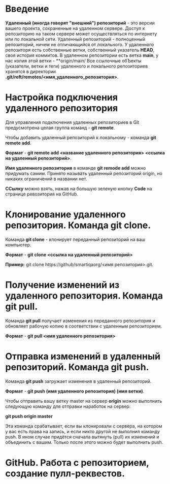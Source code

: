 # Введение

**Удаленный (иногда говорят "внешний") репозиторий** - это версии вашего проекта, сохраненные на удаленном сервере. Доступ к репозиторию на таком сервере может осуществляться по интернету или по локальной сети.
Удаленный репозиторий - полноценный репозиторий, ничем не отличающийся от локального. У удаленного репозиторя есть собственные ветки, собственный указатель **HEAD**, своя история коммитов.
В удаленном репозитории есть ветка **main**, у нас копия этой ветки - **origin/main/
Все ссылочные обЪекты (указатели, ветки и теги) удаленного и локального репозиториев хранятся в директории **.git/reft/remotes/<имя_удаленного_репозитория>**.

# Настройка подключения удаленного репозитория

Для управления подключения удаленных репозиториев в Git предусмотрена целая группа команд - **git remote**.

Чтобы добавить удаленный репозиторий к локальному - команда **git remote add**.

**Формат** - **git remote add <название удаленного репозитория> <ссылка на удаленный репозиторий>**.

**Имя удаленного репозитория** в команде **git remode add** можно придумать самим. Принято называть удаленный репозиторий origin, но никаких ограничений в названии нет.

**ССылку** можно взять, нажав на большую зеленую кнопку **Code** на странице ревозитория на GitHub.

# Клонирование удаленного репозитория. Команда git clone.

Команда **git clone** - клонирует переданный репозиторий на ваш компьютер.

**Формат** - **git clone <ссылка на удаленный репозиторий>**

**Пример:** git clone https://github/smartiqaorg/<имя репозитория>.git.

# Получение изменений из удаленного репозитория. Команда git pull.

Команда  **git pull** получает изменения из переданного репозитория и обновляет рабочую копию в соответствии с удаленным репозиторием.

**Формат** - **git pull <имя удаленного репозитория>**


# Отправка изменений в удаленный репозиторий. Команда git push.

Команда **git push** загружает изменения в удаленный репозиторий. 

**Формат** - **git push (имя удаленного репозитория) (имя ветки)**.

Чтобы отправить вашу ветку master на сервер **origin** можно выполнить следующую команду для отправки наработок на сервер:

**git push origin master**

Эта команда срабатывает, если вы клонировали с сервера, на котором у вас есть права на запись, и если никто другой не выполнил команду push. В ином случае придётся сначала вытянуть (pull) их изменений и объединить с вашим. Только после этого можно будет выполнить push.

# GitHub. Работа с репозиторием, создание пулл-реквестов.

